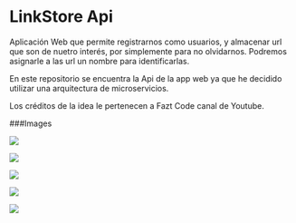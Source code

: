 LinkStore Api
=============
Aplicación Web que permite registrarnos como usuarios, y almacenar url que son de nuetro interés, por simplemente para no olvidarnos. Podremos asignarle a las url un nombre para identificarlas.

En este repositorio se encuentra la Api de la app web ya que he decidido utilizar una arquitectura de microservicios.

Los créditos de la idea le pertenecen a Fazt Code canal de Youtube.

###Images

![](https://i.imgur.com/VVZfYK8.png)

![](https://i.imgur.com/z3WkUp4.png)

![](https://i.imgur.com/QiWwjGr.png)

![](https://i.imgur.com/u5eDSyf.png)

![](https://i.imgur.com/0cn3BLB.png)
